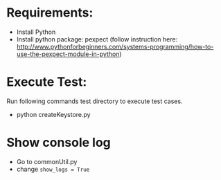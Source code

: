 # Requirements:

- Install Python
- Install python package: pexpect (follow instruction here: http://www.pythonforbeginners.com/systems-programming/how-to-use-the-pexpect-module-in-python)

# Execute Test:

Run following commands test directory to execute test cases.
- python createKeystore.py

# Show console log
- Go to commonUtil.py
- change ```show_logs = True```
